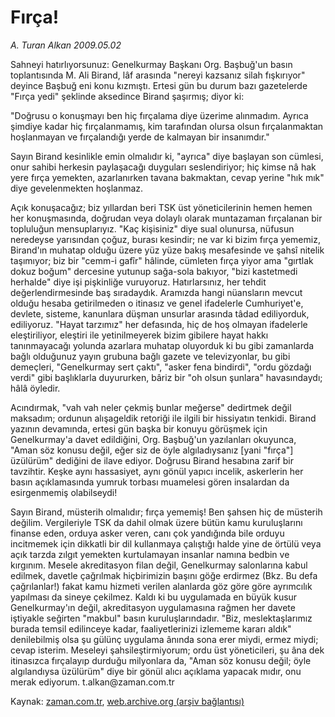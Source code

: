 # Fırça!

*A. Turan Alkan 2009.05.02*

<tr><td class="metin" colspan="2" style="padding-top: 20px; padding-left: 5px; padding-right: 10px;">Sahneyi hatırlıyorsunuz: Genelkurmay Başkanı Org. Başbuğ'un basın toplantısında M. Ali Birand, lâf arasında "nereyi kazsanız silah fışkırıyor" deyince Başbuğ eni konu kızmıştı. Ertesi gün bu durum bazı gazetelerde "Fırça yedi" şeklinde aksedince Birand şaşırmış; diyor ki:</td></tr><tr><td class="metin" colspan="2" style="padding-top: 20px; padding-left: 5px; padding-right: 10px;"><p> "Doğrusu o konuşmayı ben hiç fırçalama diye üzerime alınmadım. Ayrıca şimdiye kadar hiç fırçalanmamış, kim tarafından olursa olsun fırçalanmaktan hoşlanmayan ve fırçalandığı yerde de kalmayan bir insanımdır."
<p>Sayın Birand kesinlikle emin olmalıdır ki, "ayrıca" diye başlayan son cümlesi, onur sahibi herkesin paylaşacağı duyguları seslendiriyor; hiç kimse nâ hak yere fırça yemekten, azarlanırken tavana bakmaktan, cevap yerine "hık mık" diye gevelenmekten hoşlanmaz.
<p>Açık konuşacağız; biz yıllardan beri TSK üst yöneticilerinin hemen hemen her konuşmasında, doğrudan veya dolaylı olarak muntazaman fırçalanan bir topluluğun mensuplarıyız. "Kaç kişisiniz" diye sual olunursa, nüfusun neredeyse yarısından çoğuz, burası kesindir; ne var ki bizim fırça yememiz, Birand'ın muhatap olduğu üzere yüz yüze bakış mesafesinde ve şahsî nitelik taşımıyor; biz bir "cemm-i gafîr" hâlinde, cümleten fırça yiyor ama "gırtlak dokuz boğum" dercesine yutunup sağa-sola bakıyor, "bizi kastetmedi herhalde" diye işi pişkinliğe vuruyoruz. Hatırlarsınız, her tehdit değerlendirmesinde baş sıradaydık. Aramızda hangi nüansların mevcut olduğu hesaba getirilmeden o itinasız ve genel ifadelerle Cumhuriyet'e, devlete, sisteme, kanunlara düşman unsurlar arasında tâdad ediliyorduk, ediliyoruz. "Hayat tarzımız" her defasında, hiç de hoş olmayan ifadelerle eleştiriliyor, eleştiri ile yetinilmeyerek bizim gibilere hayat hakkı tanınmayacağı yolunda azarlara muhatap oluyorduk ki bu gibi zamanlarda bağlı olduğunuz yayın grubuna bağlı gazete ve televizyonlar, bu gibi demeçleri, "Genelkurmay sert çaktı", "asker fena bindirdi", "ordu gözdağı verdi" gibi başlıklarla duyururken, bâriz bir "oh olsun şunlara" havasındaydı; hâlâ öyledir.
<p>Acındırmak, "vah vah neler çekmiş bunlar meğerse" dedirtmek değil maksadım; ordunun alışageldik retoriği ile ilgili bir hissiyatın tenkidi. Birand yazının devamında, ertesi gün başka bir konuyu görüşmek için Genelkurmay'a davet edildiğini, Org. Başbuğ'un yazılanları okuyunca, "Aman söz konusu değil, eğer siz de öyle algıladıysanız [yani "fırça"] üzülürüm" dediğini de ilave ediyor. Doğrusu Birand hesabına zarif bir tavzihtir. Keşke aynı hassasiyet, aynı gönül yapıcı incelik, askerlerin her basın açıklamasında yumruk torbası muamelesi gören insalardan da esirgenmemiş olabilseydi!
<p>Sayın Birand, müsterih olmalıdır; fırça yememiş! Ben şahsen hiç de müsterih değilim. Vergileriyle TSK da dahil olmak üzere bütün kamu kuruluşlarını finanse eden, orduya asker veren, canı çok yandığında bile orduyu incitmemek için dikkatli bir dil kullanmaya çalıştığı halde yine de örtülü veya açık tarzda zılgıt yemekten kurtulamayan insanlar namına bedbin ve kırgınım. Mesele akreditasyon filan değil, Genelkurmay salonlarına kabul edilmek, davetle çağrılmak hiçbirimizin başını göğe erdirmez (Bkz. Bu defa çağrılanlar!) fakat kamu hizmeti verilen alanlarda göz göre göre ayrımcılık yapılması da sineye çekilmez. Kaldı ki bu uygulamada en büyük kusur Genelkurmay'ın değil, akreditasyon uygulamasına rağmen her davete iştiyakle seğirten "makbul" basın kuruluşlarındadır. "Biz, meslektaşlarımız burada temsil edilinceye kadar, faaliyetlerinizi izlememe kararı aldık" denilebilmiş olsa şu gülünç uygulama ânında sona erer miydi, ermez miydi; cevap isterim. Meseleyi şahsileştirmiyorum; ordu üst yöneticileri, şu âna dek itinasızca fırçalayıp durduğu milyonlara da, "Aman söz konusu değil; öyle algılandıysa üzülürüm" diye bir gönül alıcı açıklama yapacak mıdır, onu merak ediyorum. t.alkan@zaman.com.tr<br/></p></p></p></p></p></td></tr>

Kaynak: [zaman.com.tr](http://zaman.com.tr/yazar.do?yazino=843891), [web.archive.org (arşiv bağlantısı)](http://web.archive.org/web/20090505064020/http://zaman.com.tr:80/yazar.do?yazino=843891)

